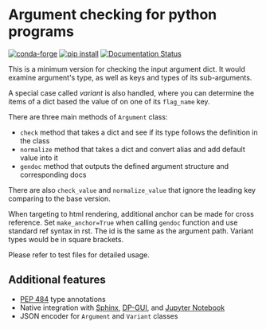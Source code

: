 # Argument checking for python programs

[![conda-forge](https://img.shields.io/conda/dn/conda-forge/dargs?color=red&label=conda-forge&logo=conda-forge)](https://anaconda.org/conda-forge/dargs)
[![pip install](https://img.shields.io/pypi/dm/dargs?label=pip%20install&logo=pypi)](https://pypi.org/project/dargs)
[![Documentation Status](https://readthedocs.org/projects/dargs/badge/)](https://dargs.readthedocs.io/)

This is a minimum version for checking the input argument dict.
It would examine argument's type,  as well as keys and types of its sub-arguments.

A special case called *variant* is also handled,
where you can determine the items of a dict based the value of on one of its `flag_name` key.

There are three main methods of `Argument` class:

- `check` method that takes a dict and see if its type follows the definition in the class
- `normalize` method that takes a dict and convert alias and add default value into it
- `gendoc` method that outputs the defined argument structure and corresponding docs

There are also `check_value` and `normalize_value` that
ignore the leading key comparing to the base version.

When targeting to html rendering, additional anchor can be made for cross reference.
Set `make_anchor=True` when calling `gendoc` function and use standard ref syntax in rst.
The id is the same as the argument path. Variant types would be in square brackets.

Please refer to test files for detailed usage.

## Additional features

- [PEP 484](https://peps.python.org/pep-0484/) type annotations
- Native integration with [Sphinx](https://github.com/sphinx-doc/sphinx), [DP-GUI](https://github.com/deepmodeling/dpgui), and [Jupyter Notebook](https://jupyter.org/)
- JSON encoder for `Argument` and `Variant` classes

